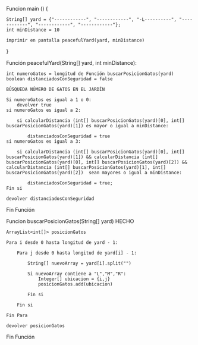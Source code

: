 <!-- In this, the first and simplest of a planned trilogy of cat katas :-), all you have to do is determine whether the distances between any visiting cats are large enough to make for a peaceful afternoon, or whether there is about to be an altercation someone will need to deal with by carrying one of them into the house or squirting them with water or what have you.

As input your function will receive a list of strings representing the yard as a grid, and an integer representing the minimum distance needed to prevent problems (considering the cats' current states of sleepiness). A point with no cat in it will be represented by a "-" dash. Lou, Mustache Cat, and Raoul will be represented by an upper case L, M, and R respectively. At any particular time all three cats may be in the yard, or maybe two, one, or even none.

If the number of cats in the yard is one or none, or if the distances between all cats are at least the minimum distance, your function should return True/true/TRUE (depending on what language you're using), but if there are two or three cats, and the distance between at least two of them is smaller than the minimum distance, your function should return False/false/FALSE.-->

<!-- https://www.codewars.com/kata/5869848f2d52095be20001d1/train/java -->

Funcion main () {

    String[] yard = {"------------", "------------", "-L----------", "------------", "------------", "------------"};
    int minDistance = 10

    imprimir en pantalla peacefulYard(yard, minDistance)
}

Función peacefulYard(String[] yard, int minDistance):

    int numeroGatos = longitud de Función buscarPosicionGatos(yard)
    boolean distanciadosConSeguridad = false

    BÚSQUEDA NÚMERO DE GATOS EN EL JARDÍN

    Si numeroGatos es igual a 1 o 0:
        devolver true
    si numeroGatos es igual a 2:

        si calcularDistancia (int[] buscarPosicionGatos(yard)[0], int[] buscarPosicionGatos(yard)[1]) es mayor o igual a minDistance:

            distanciadosConSeguridad = true
    si numeroGatos es igual a 3:

        si calcularDistancia (int[] buscarPosicionGatos(yard)[0], int[] buscarPosicionGatos(yard)[1]) && calcularDistancia (int[] buscarPosicionGatos(yard)[0], int[] buscarPosicionGatos(yard)[2]) && calcularDistancia (int[] buscarPosicionGatos(yard)[1], int[] buscarPosicionGatos(yard)[2])  sean mayores o igual a minDistance:

            distanciadosConSeguridad = true;
    Fin si

    devolver distanciadosConSeguridad

Fin Función


Funcion buscarPosicionGatos(String[] yard) HECHO

    ArrayList<int[]> posicionGatos

    Para i desde 0 hasta longitud de yard - 1:

        Para j desde 0 hasta longitud de yard[i] - 1:
            
            String[] nuevoArray = yard[i].split("")

            Si nuevoArray contiene a "L","M","R":
                Integer[] ubicacion = {i,j}
                posicionGatos.add(ubicacion)

            Fin si

        Fin si

    Fin Para

    devolver posicionGatos

Fin Función